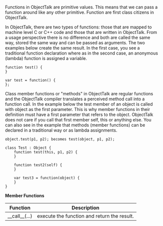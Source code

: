 Functions in ObjectTalk are primitive values. This means that we can pass
a function around like any other primitive. Function are first class
citizens in ObjectTalk.

In ObjectTalk, there are two types of functions: those that are mapped to
machine level C or C++ code and those that are written in ObjectTalk.
From a usage perspective there is no difference and both are called the
same way, stored the same way and can be passed as arguments. The two
examples below create the same result. In the first case, you see  a
traditional function declaration where as in the second case, an anonymous
(lambda) function is assigned a variable.

	function test() {
	}

	var test = function() {
	};

Class member functions or "methods" in ObjectTalk are regular functions
and the ObjectTalk compiler translates a perceived method call into a
function call. In the example below the test member of an object is called
with object as the first parameter. This is why member functions in their
definition must have a first parameter that refers to the object.
ObjectTalk does not care if you call that first member self, this or
anything else. You can also see in the example that methods (member
functions) can be declared in a traditional way or as lambda assignments.

	object.test(p1, p2); becomes test(object, p1, p2);

	class Test : Object {
		function test(this, p1, p2) {
		}

		function test2(self) {
		}

		var test3 = function(object) {
		}
	}

**Member Functions**

| Function | Description |
| ------ | ----------- |
| \_\_call__(...) | execute the function and return the result. |
